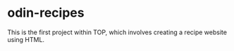# odin-recipes
This is the first project within TOP, which involves creating a recipe website using HTML.
